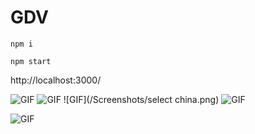 # GDV

```npm i```

```npm start```

http://localhost:3000/


![GIF](/Screenshots/world.png)
![GIF](/Screenshots/selectAxesZoom.png)
![GIF](/Screenshots/select china.png)
![GIF](/Screenshots/AxesZoom.png)


![GIF](https://camo.githubusercontent.com/4e07a7d190ed9d3a622bbf33f2c80f1a31f7d7fb/68747470733a2f2f33382e6d656469612e74756d626c722e636f6d2f74756d626c725f6d32776b70383937725931727072786b726f315f3530302e676966)
